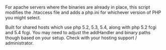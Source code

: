 For apache servers where the binaries are already in place, this script modifies the .htaccess file and adds a php.ini for whichever version of PHP you might select.

Built for shared hosts which use php 5.2, 5.3, 5.4, along with php 5.2 fcgi and 5.4 fcgi. You may need to adjust the addHandler and binary paths though based on your setup. Check with your hosting support / administrator.